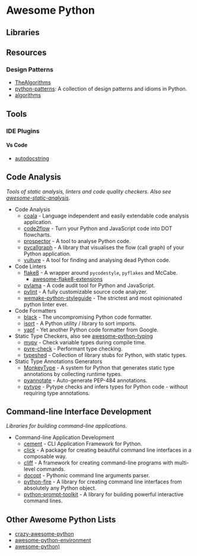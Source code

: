 # Awesome Python

## Libraries

## Resources

### Design Patterns

- [TheAlgorithms](https://github.com/TheAlgorithms/Python)
- [python-patterns](https://github.com/faif/python-patterns): A collection of design patterns and idioms in Python.
- [algorithms](https://github.com/keon/algorithms)



## Tools

### IDE Plugins

#### Vs Code

- [autodocstring](awesome-lists/njpwerner.autodocstring)

<!-- ----------------------------------------------------------------------- -->



## Code Analysis

*Tools of static analysis, linters and code quality checkers. Also see [awesome-static-analysis](https://github.com/mre/awesome-static-analysis).*

* Code Analysis
  * [coala](https://github.com/coala/coala/) - Language independent and easily extendable code analysis application.
  * [code2flow](https://github.com/scottrogowski/code2flow) - Turn your Python and JavaScript code into DOT flowcharts.
  * [prospector](https://github.com/PyCQA/prospector) - A tool to analyse Python code.
  * [pycallgraph](https://github.com/gak/pycallgraph) - A library that visualises the flow (call graph) of your Python application.
  * [vulture](https://github.com/jendrikseipp/vulture) - A tool for finding and analysing dead Python code.
* Code Linters
  * [flake8](https://pypi.org/project/flake8/) - A wrapper around `pycodestyle`, `pyflakes` and McCabe.
    * [awesome-flake8-extensions](https://github.com/DmytroLitvinov/awesome-flake8-extensions)
  * [pylama](https://github.com/klen/pylama) - A code audit tool for Python and JavaScript.
  * [pylint](https://www.pylint.org/) - A fully customizable source code analyzer.
  * [wemake-python-styleguide](https://github.com/wemake-services/wemake-python-styleguide) - The strictest and most opinionated python linter ever.
* Code Formatters
  * [black](https://github.com/python/black) - The uncompromising Python code formatter.
  * [isort](https://github.com/timothycrosley/isort) - A Python utility / library to sort imports.
  * [yapf](https://github.com/google/yapf) - Yet another Python code formatter from Google.
* Static Type Checkers, also see [awesome-python-typing](https://github.com/typeddjango/awesome-python-typing)
  * [mypy](http://mypy-lang.org/) - Check variable types during compile time.
  * [pyre-check](https://github.com/facebook/pyre-check) - Performant type checking.
  * [typeshed](https://github.com/python/typeshed) - Collection of library stubs for Python, with static types.
* Static Type Annotations Generators
  * [MonkeyType](https://github.com/Instagram/MonkeyType) - A system for Python that generates static type annotations by collecting runtime types.
  * [pyannotate](https://github.com/dropbox/pyannotate) - Auto-generate PEP-484 annotations.
  * [pytype](https://github.com/google/pytype) - Pytype checks and infers types for Python code - without requiring type annotations.

## Command-line Interface Development

*Libraries for building command-line applications.*

* Command-line Application Development
  * [cement](http://builtoncement.com/) - CLI Application Framework for Python.
  * [click](http://click.pocoo.org/dev/) - A package for creating beautiful command line interfaces in a composable way.
  * [cliff](https://docs.openstack.org/developer/cliff/) - A framework for creating command-line programs with multi-level commands.
  * [docopt](http://docopt.org/) - Pythonic command line arguments parser.
  * [python-fire](https://github.com/google/python-fire) - A library for creating command line interfaces from absolutely any Python object.
  * [python-prompt-toolkit](https://github.com/jonathanslenders/python-prompt-toolkit) - A library for building powerful interactive command lines.
  
  
## Other Awesome Python Lists

* [crazy-awesome-python](https://github.com/dylanhogg/crazy-awesome-python)
* [awesome-python-environment](https://github.com/ryo-ma/awesome-python-environment)
* [awesome-python)](https://github.com/vinta/awesome-python)



